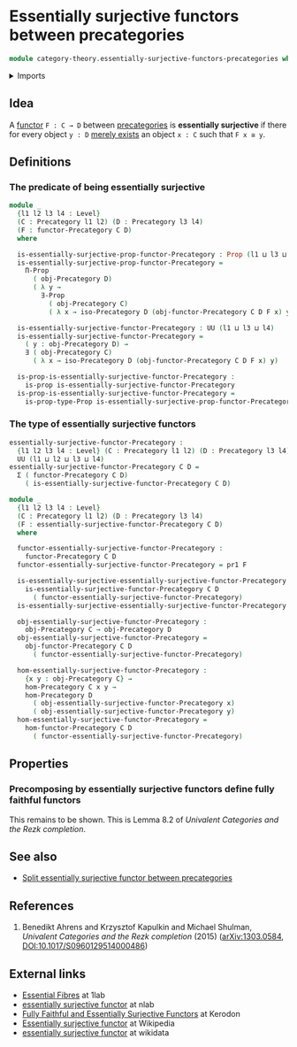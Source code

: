 # Essentially surjective functors between precategories

```agda
module category-theory.essentially-surjective-functors-precategories where
```

<details><summary>Imports</summary>

```agda
open import category-theory.functors-precategories
open import category-theory.isomorphisms-in-precategories
open import category-theory.precategories

open import foundation.dependent-pair-types
open import foundation.existential-quantification
open import foundation.propositions
open import foundation.universe-levels
```

</details>

## Idea

A [functor](category-theory.functors-precategories.md) `F : C → D` between
[precategories](category-theory.precategories.md) is **essentially surjective**
if there for every object `y : D`
[merely exists](foundation.existential-quantification.md) an object `x : C` such
that `F x ≅ y`.

## Definitions

### The predicate of being essentially surjective

```agda
module _
  {l1 l2 l3 l4 : Level}
  (C : Precategory l1 l2) (D : Precategory l3 l4)
  (F : functor-Precategory C D)
  where

  is-essentially-surjective-prop-functor-Precategory : Prop (l1 ⊔ l3 ⊔ l4)
  is-essentially-surjective-prop-functor-Precategory =
    Π-Prop
      ( obj-Precategory D)
      ( λ y →
        ∃-Prop
          ( obj-Precategory C)
          ( λ x → iso-Precategory D (obj-functor-Precategory C D F x) y))

  is-essentially-surjective-functor-Precategory : UU (l1 ⊔ l3 ⊔ l4)
  is-essentially-surjective-functor-Precategory =
    ( y : obj-Precategory D) →
    ∃ ( obj-Precategory C)
      ( λ x → iso-Precategory D (obj-functor-Precategory C D F x) y)

  is-prop-is-essentially-surjective-functor-Precategory :
    is-prop is-essentially-surjective-functor-Precategory
  is-prop-is-essentially-surjective-functor-Precategory =
    is-prop-type-Prop is-essentially-surjective-prop-functor-Precategory
```

### The type of essentially surjective functors

```agda
essentially-surjective-functor-Precategory :
  {l1 l2 l3 l4 : Level} (C : Precategory l1 l2) (D : Precategory l3 l4) →
  UU (l1 ⊔ l2 ⊔ l3 ⊔ l4)
essentially-surjective-functor-Precategory C D =
  Σ ( functor-Precategory C D)
    ( is-essentially-surjective-functor-Precategory C D)

module _
  {l1 l2 l3 l4 : Level}
  (C : Precategory l1 l2) (D : Precategory l3 l4)
  (F : essentially-surjective-functor-Precategory C D)
  where

  functor-essentially-surjective-functor-Precategory :
    functor-Precategory C D
  functor-essentially-surjective-functor-Precategory = pr1 F

  is-essentially-surjective-essentially-surjective-functor-Precategory :
    is-essentially-surjective-functor-Precategory C D
      ( functor-essentially-surjective-functor-Precategory)
  is-essentially-surjective-essentially-surjective-functor-Precategory = pr2 F

  obj-essentially-surjective-functor-Precategory :
    obj-Precategory C → obj-Precategory D
  obj-essentially-surjective-functor-Precategory =
    obj-functor-Precategory C D
      ( functor-essentially-surjective-functor-Precategory)

  hom-essentially-surjective-functor-Precategory :
    {x y : obj-Precategory C} →
    hom-Precategory C x y →
    hom-Precategory D
      ( obj-essentially-surjective-functor-Precategory x)
      ( obj-essentially-surjective-functor-Precategory y)
  hom-essentially-surjective-functor-Precategory =
    hom-functor-Precategory C D
      ( functor-essentially-surjective-functor-Precategory)
```

## Properties

### Precomposing by essentially surjective functors define fully faithful functors

This remains to be shown. This is Lemma 8.2 of _Univalent Categories and the
Rezk completion_.

## See also

- [Split essentially surjective functor between precategories](category-theory.split-essential-surjective-functors-precategories.md)

## References

1. Benedikt Ahrens and Krzysztof Kapulkin and Michael Shulman, _Univalent
   Categories and the Rezk completion_ (2015)
   ([arXiv:1303.0584](https://arxiv.org/abs/1303.0584),
   [DOI:10.1017/S0960129514000486](https://doi.org/10.1017/S0960129514000486))

## External links

- [Essential Fibres](https://1lab.dev/Cat.Functor.Properties.html#essential-fibres)
  at 1lab
- [essentially surjective functor](https://ncatlab.org/nlab/show/essentially+surjective+functor)
  at nlab
- [Fully Faithful and Essentially Surjective Functors](https://kerodon.net/tag/01JG)
  at Kerodon
- [Essentially surjective functor](https://en.wikipedia.org/wiki/Essentially_surjective_functor)
  at Wikipedia
- [essentially surjective functor](https://www.wikidata.org/wiki/Q140283) at
  wikidata
